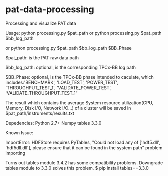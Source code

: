 # pat-data-processing
Processing and visualize PAT data

Usage: python processing.py $pat_path or python processing.py $pat_path $bb_log_path

or python processing.py $pat_path $bb_log_path $BB_Phase

$pat_path: is the PAT raw data path

$bb_log_path: optional, is the corresponding TPCx-BB log path

$BB_Phase: optional, is the TPCx-BB phase intended to caculate, 
which includes:'BENCHMARK', 'LOAD_TEST', 'POWER_TEST', 'THROUGHPUT_TEST_1', 'VALIDATE_POWER_TEST', 'VALIDATE_THROUGHPUT_TEST_1'

The result which contains the average System resource utilization(CPU, Memory, Disk I/O, Network I/O...) of a cluster will be saved in $pat_path/instruments/results.txt


Depedencies: 
Python 2.7+
Numpy
tables 3.3.0




Known Issue:

ImportError: HDFStore requires PyTables, "Could not load any of ['hdf5.dll', 'hdf5dll.dll'], please ensure that it can be found in the system path" problem importing

Turns out tables module 3.4.2 has some compatibility problems. Downgrade tables module to 3.3.0 solves this problem.
 $ pip install tables==3.3.0
